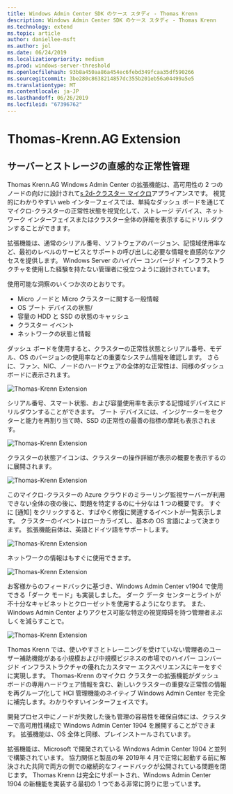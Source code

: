 ```yaml
---
title: Windows Admin Center SDK のケース スタディ - Thomas Krenn
description: Windows Admin Center SDK のケース スタディ - Thomas Krenn
ms.technology: extend
ms.topic: article
author: daniellee-msft
ms.author: jol
ms.date: 06/24/2019
ms.localizationpriority: medium
ms.prod: windows-server-threshold
ms.openlocfilehash: 93b8a450aa86a454ec6febd349fcaa35df590266
ms.sourcegitcommit: 3be280c8638214857dc355b201eb56a04499a5e5
ms.translationtype: MT
ms.contentlocale: ja-JP
ms.lasthandoff: 06/26/2019
ms.locfileid: "67396762"
---
```

# <a name="thomas-krennag-extension"></a>Thomas-Krenn.AG Extension

## <a name="intuitive-server-and-storage-health-management"></a>サーバーとストレージの直感的な正常性管理

Thomas Krenn.AG Windows Admin Center の拡張機能は、高可用性の 2 つのノードの向けに設計されて[s 2d-クラスター マイクロ](https://www.thomas-krenn.com/en/products/application/software-defined-storage/s2d-micro-cluster.html)アプライアンスです。 視覚的にわかりやすい web インターフェイスでは、単純なダッシュ ボードを通じてマイクロ-クラスターの正常性状態を視覚化して、ストレージ デバイス、ネットワーク インターフェイスまたはクラスター全体の詳細を表示するにドリル ダウンすることができます。

拡張機能は、通常のシリアル番号、ソフトウェアのバージョン、記憶域使用率など、最初のレベルのサービスとサポートの呼び出しに必要な情報を直感的なアクセスを提供します。 Windows Server のハイパー コンバージド インフラストラクチャを使用した経験を持たない管理者に役立つように設計されています。

使用可能な洞察のいくつか次のとおりです。
- Micro ノードと Micro クラスターに関する一般情報
- OS ブート デバイスの状態/
- 容量の HDD と SSD の状態のキャッシュ
- クラスター イベント
- ネットワークの状態と情報

ダッシュ ボードを使用すると、クラスターの正常性状態とシリアル番号、モデル、OS のバージョンの使用率などの重要なシステム情報を確認します。 さらに、ファン、NIC、ノードのハードウェアの全体的な正常性は、同様のダッシュ ボードに表示されます。

![Thomas-Krenn Extension](../../media/extend-case-study-thomas-krenn/thomas-krenn-1.png)

シリアル番号、スマート状態、および容量使用率を表示する記憶域デバイスにドリルダウンすることができます。 ブート デバイスには、インジケーターをセクターと能力を再割り当て時、SSD の正常性の最善の指標の摩耗も表示されます。

![Thomas-Krenn Extension](../../media/extend-case-study-thomas-krenn/thomas-krenn-2.png)

クラスターの状態アイコンは、クラスターの操作詳細が表示の概要を表示するのに展開されます。

![Thomas-Krenn Extension](../../media/extend-case-study-thomas-krenn/thomas-krenn-3.png)

このマイクロ-クラスターの Azure クラウドのミラーリング監視サーバーが利用できない全体の夜の後に、問題を特定するのに十分なは 1 つの概要です。 すぐに [通知] をクリックすると、すばやく修復に関連するイベントが一覧表示します。 クラスターのイベントはローカライズし、基本の OS 言語によって決まります。 拡張機能自体は、英語とドイツ語をサポートします。

![Thomas-Krenn Extension](../../media/extend-case-study-thomas-krenn/thomas-krenn-4.png)

ネットワークの情報はもすぐに使用できます。

![Thomas-Krenn Extension](../../media/extend-case-study-thomas-krenn/thomas-krenn-5.png)

お客様からのフィードバックに基づき、Windows Admin Center v1904 で使用できる「ダーク モード」も実装しました。 ダーク データ センターとライトが不十分なキャビネットとクローゼットを使用するようになります。 また、Windows Admin Center よりアクセス可能な特定の視覚障碍を持つ管理者まぶしくを減らすことで。

![Thomas-Krenn Extension](../../media/extend-case-study-thomas-krenn/thomas-krenn-6.png)

Thomas Krenn では、使いやすさとトレーニングを受けていない管理者のユーザー補助機能がある小規模および中規模ビジネスの市場でのハイパー コンバージド インフラストラクチャの優れたカスタマー エクスペリエンスにキーをすぐに実現します。 Thomas-Krenn のマイクロ クラスターの拡張機能がダッシュ ボードの専用ハードウェア情報を含む、新しいクラスターの重要な正常性の情報を再グループ化して HCI 管理機能のネイティブ Windows Admin Center を完全に補完します。わかりやすいインターフェイスです。

開発プロセス中にノードが失敗した後も管理の容易性を確保自体には、クラスターで高可用性構成で Windows Admin Center 1904 を展開することができます。 拡張機能は、OS 全体と同様、プレインストールされています。

拡張機能は、Microsoft で開発されている Windows Admin Center 1904 と並列で構築されています。 協力関係と製品の年 2019年 4 月で正常に起動する前に解決された共同で両方の側での継続的なフィードバックが公開されている問題を閉じます。 Thomas Krenn は完全にサポートされ、Windows Admin Center 1904 の新機能を実装する最初の 1 つである非常に誇りに思っています。

